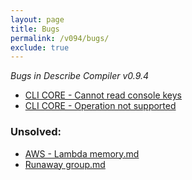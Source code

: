 ```yaml
---
layout: page
title: Bugs
permalink: /v094/bugs/
exclude: true
---
```

_Bugs in Describe Compiler v0.9.4_

* [CLI CORE - Cannot read console keys](/v094/bugs/bug-1)
* [CLI CORE - Operation not supported](/v094/bugs/bug-2)

### Unsolved:
* [AWS - Lambda memory.md](/v094/bugs/todo-bug-1)
* [Runaway group.md](/v094/bugs/todo-bug-2)
